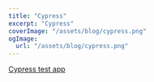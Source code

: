 ```yaml
---
title: "Cypress"
excerpt: "Cypress"
coverImage: "/assets/blog/cypress.png"
ogImage:
  url: "/assets/blog/cypress.png"
---
```


[Cypress test app](https://github.com/Vicskips/express-crash-course)
